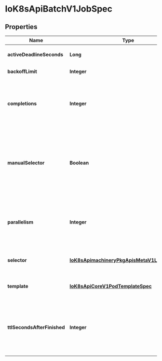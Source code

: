 
# IoK8sApiBatchV1JobSpec

## Properties
Name | Type | Description | Notes
------------ | ------------- | ------------- | -------------
**activeDeadlineSeconds** | **Long** | Specifies the duration in seconds relative to the startTime that the job may be active before the system tries to terminate it; value must be positive integer |  [optional]
**backoffLimit** | **Integer** | Specifies the number of retries before marking this job failed. Defaults to 6 |  [optional]
**completions** | **Integer** | Specifies the desired number of successfully finished pods the job should be run with.  Setting to nil means that the success of any pod signals the success of all pods, and allows parallelism to have any positive value.  Setting to 1 means that parallelism is limited to 1 and the success of that pod signals the success of the job. More info: https://kubernetes.io/docs/concepts/workloads/controllers/jobs-run-to-completion/ |  [optional]
**manualSelector** | **Boolean** | manualSelector controls generation of pod labels and pod selectors. Leave &#x60;manualSelector&#x60; unset unless you are certain what you are doing. When false or unset, the system pick labels unique to this job and appends those labels to the pod template.  When true, the user is responsible for picking unique labels and specifying the selector.  Failure to pick a unique label may cause this and other jobs to not function correctly.  However, You may see &#x60;manualSelector&#x3D;true&#x60; in jobs that were created with the old &#x60;extensions/v1beta1&#x60; API. More info: https://kubernetes.io/docs/concepts/workloads/controllers/jobs-run-to-completion/#specifying-your-own-pod-selector |  [optional]
**parallelism** | **Integer** | Specifies the maximum desired number of pods the job should run at any given time. The actual number of pods running in steady state will be less than this number when ((.spec.completions - .status.successful) &lt; .spec.parallelism), i.e. when the work left to do is less than max parallelism. More info: https://kubernetes.io/docs/concepts/workloads/controllers/jobs-run-to-completion/ |  [optional]
**selector** | [**IoK8sApimachineryPkgApisMetaV1LabelSelector**](IoK8sApimachineryPkgApisMetaV1LabelSelector.md) | A label query over pods that should match the pod count. Normally, the system sets this field for you. More info: https://kubernetes.io/docs/concepts/overview/working-with-objects/labels/#label-selectors |  [optional]
**template** | [**IoK8sApiCoreV1PodTemplateSpec**](IoK8sApiCoreV1PodTemplateSpec.md) | Describes the pod that will be created when executing a job. More info: https://kubernetes.io/docs/concepts/workloads/controllers/jobs-run-to-completion/ | 
**ttlSecondsAfterFinished** | **Integer** | ttlSecondsAfterFinished limits the lifetime of a Job that has finished execution (either Complete or Failed). If this field is set, ttlSecondsAfterFinished after the Job finishes, it is eligible to be automatically deleted. When the Job is being deleted, its lifecycle guarantees (e.g. finalizers) will be honored. If this field is unset, the Job won&#39;t be automatically deleted. If this field is set to zero, the Job becomes eligible to be deleted immediately after it finishes. This field is alpha-level and is only honored by servers that enable the TTLAfterFinished feature. |  [optional]



